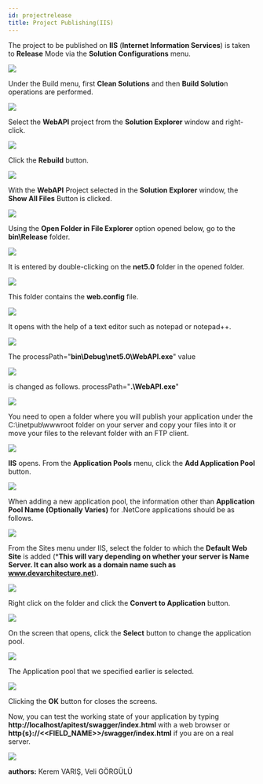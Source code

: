 ```yaml
---
id: projectrelease
title: Project Publishing(IIS)
---
```


The project to be published on **IIS** (**Internet Information Services**) is taken to **Release** Mode via the **Solution Configurations** menu.

![](./../media/image108.png)

Under the Build menu, first **Clean Solutions** and then **Build Solutio**n operations are performed.

![](./../media/image109.png)

Select the **WebAPI** project from the **Solution Explorer** window and right-click.

![](./../media/image110.png)

Click the **Rebuild** button.

![](./../media/image111.png)

With the **WebAPI** Project selected in the **Solution Explorer** window, the **Show All Files** Button is clicked.

![](./../media/image112.png)

Using the **Open Folder in File Explorer** option opened below, go to the **bin\Release** folder.

![](./../media/image113.png)

It is entered by double-clicking on the **net5.0** folder in the opened folder.

![](./../media/image114.png)

This folder contains the **web.config** file.

![](./../media/image115.png)

It opens with the help of a text editor such as notepad or notepad++.

![](./../media/image116.png)

The processPath="**bin\Debug\net5.0\WebAPI.exe**" value

![](./../media/image117.png)

is changed as follows. processPath="**.\WebAPI.exe**"

![](./../media/image118.png)

You need to open a folder where you will publish your application under the
C:\inetpub\wwwroot folder on your server and copy your files into it or move
your files to the relevant folder with an FTP client.

![](./../media/image119.png)

**IIS** opens. From the **Application Pools** menu, click the **Add Application Pool** button.

![](./../media/image120.png)

When adding a new application pool, the information other than
**Application Pool Name (Optionally Varies)** for .NetCore applications should be as follows.

![](./../media/image121.png)

From the Sites menu under IIS, select the folder to which the **Default Web Site** is added 
(***This will vary depending on whether your server is Name Server. It can also work as a domain name such as www.devarchitecture.net**).

![](./../media/image122.png)

Right click on the folder and click the **Convert to Application** button.

![](./../media/image123.png)

On the screen that opens, click the **Select** button to change the application pool.

![](./../media/image124.png)

The Application pool that we specified earlier is selected.

![](./../media/image125.png)

Clicking the **OK** button for closes the screens.

Now, you can test the working state of your application by typing **http://localhost/apitest/swagger/index.html** with a web browser or
**http{s}://<<FIELD_NAME>>/swagger/index.html** if you are on a real server.

![](./../media/image126.png)

**authors:** Kerem VARIŞ, Veli GÖRGÜLÜ